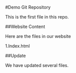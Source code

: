 #Demo Git Repository

This is the first file in this repo.


##Website Content

Here are the files in our website

1.Index.html

##Update

We have updated several files.
